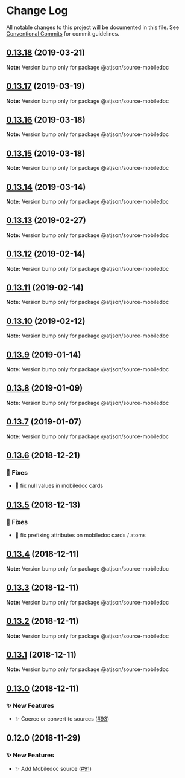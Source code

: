 # Change Log

All notable changes to this project will be documented in this file.
See [Conventional Commits](https://conventionalcommits.org) for commit guidelines.

## [0.13.18](https://github.com/CondeNast-Copilot/atjson/compare/@atjson/source-mobiledoc@0.13.17...@atjson/source-mobiledoc@0.13.18) (2019-03-21)

**Note:** Version bump only for package @atjson/source-mobiledoc





## [0.13.17](https://github.com/CondeNast-Copilot/atjson/compare/@atjson/source-mobiledoc@0.13.16...@atjson/source-mobiledoc@0.13.17) (2019-03-19)

**Note:** Version bump only for package @atjson/source-mobiledoc





## [0.13.16](https://github.com/CondeNast-Copilot/atjson/compare/@atjson/source-mobiledoc@0.13.15...@atjson/source-mobiledoc@0.13.16) (2019-03-18)

**Note:** Version bump only for package @atjson/source-mobiledoc





## [0.13.15](https://github.com/CondeNast-Copilot/atjson/compare/@atjson/source-mobiledoc@0.13.14...@atjson/source-mobiledoc@0.13.15) (2019-03-18)

**Note:** Version bump only for package @atjson/source-mobiledoc





## [0.13.14](https://github.com/CondeNast-Copilot/atjson/compare/@atjson/source-mobiledoc@0.13.13...@atjson/source-mobiledoc@0.13.14) (2019-03-14)

**Note:** Version bump only for package @atjson/source-mobiledoc





## [0.13.13](https://github.com/CondeNast-Copilot/atjson/compare/@atjson/source-mobiledoc@0.13.12...@atjson/source-mobiledoc@0.13.13) (2019-02-27)

**Note:** Version bump only for package @atjson/source-mobiledoc





## [0.13.12](https://github.com/CondeNast-Copilot/atjson/compare/@atjson/source-mobiledoc@0.13.11...@atjson/source-mobiledoc@0.13.12) (2019-02-14)

**Note:** Version bump only for package @atjson/source-mobiledoc





## [0.13.11](https://github.com/CondeNast-Copilot/atjson/compare/@atjson/source-mobiledoc@0.13.10...@atjson/source-mobiledoc@0.13.11) (2019-02-14)

**Note:** Version bump only for package @atjson/source-mobiledoc





## [0.13.10](https://github.com/CondeNast-Copilot/atjson/compare/@atjson/source-mobiledoc@0.13.9...@atjson/source-mobiledoc@0.13.10) (2019-02-12)

**Note:** Version bump only for package @atjson/source-mobiledoc





## [0.13.9](https://github.com/CondeNast-Copilot/atjson/compare/@atjson/source-mobiledoc@0.13.8...@atjson/source-mobiledoc@0.13.9) (2019-01-14)

**Note:** Version bump only for package @atjson/source-mobiledoc





## [0.13.8](https://github.com/CondeNast-Copilot/atjson/compare/@atjson/source-mobiledoc@0.13.7...@atjson/source-mobiledoc@0.13.8) (2019-01-09)

**Note:** Version bump only for package @atjson/source-mobiledoc





## [0.13.7](https://github.com/CondeNast-Copilot/atjson/compare/@atjson/source-mobiledoc@0.13.6...@atjson/source-mobiledoc@0.13.7) (2019-01-07)

**Note:** Version bump only for package @atjson/source-mobiledoc





## [0.13.6](https://github.com/CondeNast-Copilot/atjson/compare/@atjson/source-mobiledoc@0.13.5...@atjson/source-mobiledoc@0.13.6) (2018-12-21)


### 🐛 Fixes

* 🐛 fix null values in mobiledoc cards



## [0.13.5](https://github.com/CondeNast-Copilot/atjson/compare/@atjson/source-mobiledoc@0.13.4...@atjson/source-mobiledoc@0.13.5) (2018-12-13)


### 🐛 Fixes

* 🐛 fix prefixing attributes on mobiledoc cards / atoms



## [0.13.4](https://github.com/CondeNast-Copilot/atjson/compare/@atjson/source-mobiledoc@0.13.3...@atjson/source-mobiledoc@0.13.4) (2018-12-11)

**Note:** Version bump only for package @atjson/source-mobiledoc





## [0.13.3](https://github.com/CondeNast-Copilot/atjson/compare/@atjson/source-mobiledoc@0.13.2...@atjson/source-mobiledoc@0.13.3) (2018-12-11)

**Note:** Version bump only for package @atjson/source-mobiledoc





## [0.13.2](https://github.com/CondeNast-Copilot/atjson/compare/@atjson/source-mobiledoc@0.13.1...@atjson/source-mobiledoc@0.13.2) (2018-12-11)

**Note:** Version bump only for package @atjson/source-mobiledoc





## [0.13.1](https://github.com/CondeNast-Copilot/atjson/compare/@atjson/source-mobiledoc@0.13.0...@atjson/source-mobiledoc@0.13.1) (2018-12-11)

**Note:** Version bump only for package @atjson/source-mobiledoc





## [0.13.0](https://github.com/CondeNast-Copilot/atjson/compare/@atjson/source-mobiledoc@0.12.0...@atjson/source-mobiledoc@0.13.0) (2018-12-11)


### ✨ New Features

* ✨ Coerce or convert to sources ([#93](https://github.com/CondeNast-Copilot/atjson/issues/93))



## 0.12.0 (2018-11-29)


### ✨ New Features

* ✨ Add Mobiledoc source ([#91](https://github.com/CondeNast-Copilot/atjson/issues/91))
